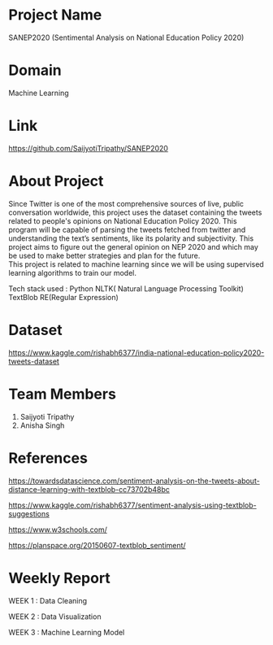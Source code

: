 
# Project Name

SANEP2020 (Sentimental Analysis on National Education Policy 2020)

# Domain

Machine Learning

# Link

https://github.com/SaijyotiTripathy/SANEP2020

# About Project

Since Twitter is one of the most comprehensive sources of live, public conversation worldwide, this project uses the dataset containing the tweets related to people's opinions
on National Education Policy 2020. This program will be capable of parsing the tweets fetched from twitter and understanding the text’s sentiments,
like its polarity and subjectivity. This project aims to figure out the general opinion on NEP 2020 and which may be used to make better strategies and plan for the future.  
This project is related to machine learning since we will be using supervised learning algorithms to train our model.

Tech stack used : 
Python
NLTK( Natural Language Processing Toolkit)
TextBlob
RE(Regular Expression)

# Dataset

https://www.kaggle.com/rishabh6377/india-national-education-policy2020-tweets-dataset

# Team Members

 1. Saijyoti Tripathy
 2. Anisha Singh

# References

https://towardsdatascience.com/sentiment-analysis-on-the-tweets-about-distance-learning-with-textblob-cc73702b48bc

https://www.kaggle.com/rishabh6377/sentiment-analysis-using-textblob-suggestions

https://www.w3schools.com/

https://planspace.org/20150607-textblob_sentiment/

# Weekly Report

WEEK 1 : Data Cleaning

WEEK 2 : Data Visualization

WEEK 3 : Machine Learning Model
